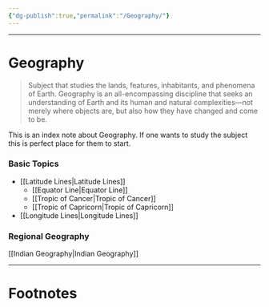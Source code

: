```yaml
---
{"dg-publish":true,"permalink":"/Geography/"}
---
```



---
# Geography
> Subject that studies the lands, features, inhabitants, and phenomena of Earth. Geography is an all-encompassing discipline that seeks an understanding of Earth and its human and natural complexities—not merely where objects are, but also how they have changed and come to be.

This is an index note about Geography. If one wants to study the subject this is perfect place for them to start.

### Basic Topics
- [[Latitude Lines\|Latitude Lines]]
	- [[Equator Line\|Equator Line]]
	- [[Tropic of Cancer\|Tropic of Cancer]]
	- [[Tropic of Capricorn\|Tropic of Capricorn]]
- [[Longitude Lines\|Longitude Lines]]

### Regional Geography
[[Indian Geography\|Indian Geography]]


---
# Footnotes